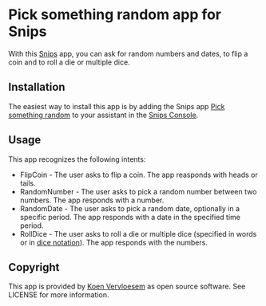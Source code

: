 # Pick something random app for Snips 

With this [Snips](https://snips.ai/) app, you can ask for random numbers and dates, to flip a coin and to roll a die or multiple dice.

## Installation

The easiest way to install this app is by adding the Snips app [Pick something random](https://console.snips.ai/store/en/skill_NmlgOeBBO13) to your assistant in the [Snips Console](https://console.snips.ai).

## Usage

This app recognizes the following intents:

*   FlipCoin - The user asks to flip a coin. The app reasponds with heads or tails.
*   RandomNumber - The user asks to pick a random number between two numbers. The app responds with a number.
*   RandomDate - The user asks to pick a random date, optionally in a specific period. The app responds with a date in the specified time period.
*   RollDice - The user asks to roll a die or multiple dice (specified in words or in [dice notation](https://en.wikipedia.org/wiki/Dice_notation)). The app responds with the numbers.

## Copyright

This app is provided by [Koen Vervloesem](mailto:koen@vervloesem.eu) as open source software. See LICENSE for more information.
